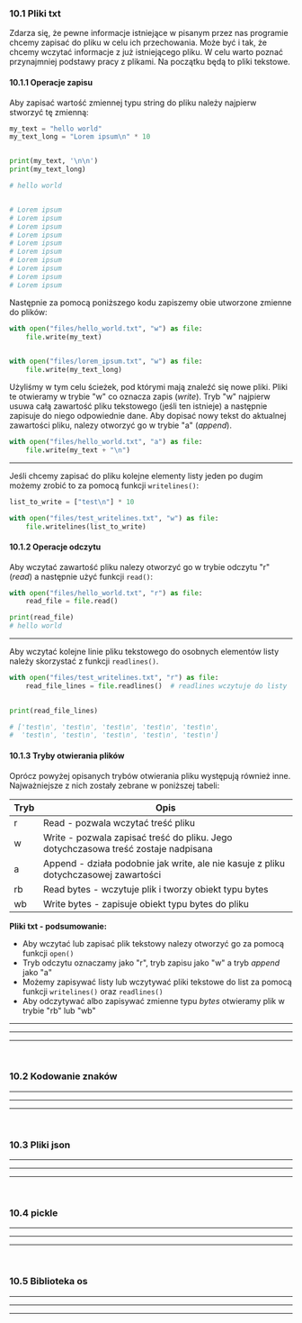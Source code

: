 ### 10.1 Pliki txt
Zdarza się, że pewne informacje istniejące w pisanym przez nas programie chcemy zapisać do pliku w celu ich przechowania. Może być i tak, że chcemy wczytać informacje z już istniejącego pliku. W celu warto poznać przynajmniej podstawy pracy z plikami. Na początku będą to pliki tekstowe.

#### 10.1.1 Operacje zapisu
Aby zapisać wartość zmiennej typu string do pliku należy najpierw stworzyć tę zmienną:

```python
my_text = "hello world"
my_text_long = "Lorem ipsum\n" * 10


print(my_text, '\n\n')
print(my_text_long)

# hello world 


# Lorem ipsum
# Lorem ipsum
# Lorem ipsum
# Lorem ipsum
# Lorem ipsum
# Lorem ipsum
# Lorem ipsum
# Lorem ipsum
# Lorem ipsum
# Lorem ipsum
```

Następnie za pomocą poniższego kodu zapiszemy obie utworzone zmienne do plików:

```python
with open("files/hello_world.txt", "w") as file:
    file.write(my_text)
    

with open("files/lorem_ipsum.txt", "w") as file:
    file.write(my_text_long)
```

Użyliśmy w tym celu ścieżek, pod którymi mają znaleźć się nowe pliki. Pliki te otwieramy w trybie "w" co oznacza zapis (*write*). Tryb "w" najpierw usuwa całą zawartość pliku tekstowego (jeśli ten istnieje) a następnie zapisuje do niego odpowiednie dane. Aby dopisać nowy tekst do aktualnej zawartości pliku, nalezy otworzyć go w trybie "a" (*append*).

```python
with open("files/hello_world.txt", "a") as file:
    file.write(my_text + "\n") 
```

---
Jeśli chcemy zapisać do pliku kolejne elementy listy jeden po dugim możemy zrobić to za pomocą funkcji `writelines()`:

```python
list_to_write = ["test\n"] * 10

with open("files/test_writelines.txt", "w") as file:
    file.writelines(list_to_write)
```


#### 10.1.2 Operacje odczytu

Aby wczytać zawartość pliku nalezy otworzyć go w trybie odczytu "r" (*read*) a następnie użyć funkcji `read()`:

```python
with open("files/hello_world.txt", "r") as file:
    read_file = file.read()

print(read_file)
# hello world
```

---
Aby wczytać kolejne linie pliku tekstowego do osobnych elementów listy należy skorzystać z funkcji `readlines()`. 

```python
with open("files/test_writelines.txt", "r") as file:
    read_file_lines = file.readlines()  # readlines wczytuje do listy

    
print(read_file_lines)

# ['test\n', 'test\n', 'test\n', 'test\n', 'test\n',
#  'test\n', 'test\n', 'test\n', 'test\n', 'test\n']
```


#### 10.1.3 Tryby otwierania plików

Oprócz powyżej opisanych trybów otwierania pliku występują również inne. Najważniejsze z nich zostały zebrane w poniższej tabeli:

| Tryb    | Opis  |
| ------------- | ---------- |
| r   | Read - pozwala wczytać treść pliku |
| w   | Write - pozwala zapisać treść do pliku. Jego dotychczasowa treść zostaje nadpisana  |
| a | Append - działa podobnie jak write, ale nie kasuje z pliku dotychczasowej zawartości  |
| rb | Read bytes - wczytuje plik i tworzy obiekt typu bytes |
| wb | Write bytes - zapisuje obiekt typu bytes do pliku|


**Pliki txt - podsumowanie:**
- Aby wczytać lub zapisać plik tekstowy nalezy otworzyć go za pomocą funkcji `open()`
- Tryb odczytu oznaczamy jako "r", tryb zapisu jako "w" a tryb *append* jako "a"
- Możemy zapisywać listy lub wczytywać pliki tekstowe do list za pomocą funkcji `writelines()` oraz `readlines()`
- Aby odczytywać albo zapisywać zmienne typu *bytes* otwieramy plik w trybie "rb" lub "wb"



---
---
---
&nbsp;
### 10.2 Kodowanie znaków

---
---
---
&nbsp;
### 10.3 Pliki json

---
---
---
&nbsp;
### 10.4 pickle

---
---
---
&nbsp;
### 10.5 Biblioteka os

---
---
---
&nbsp;
